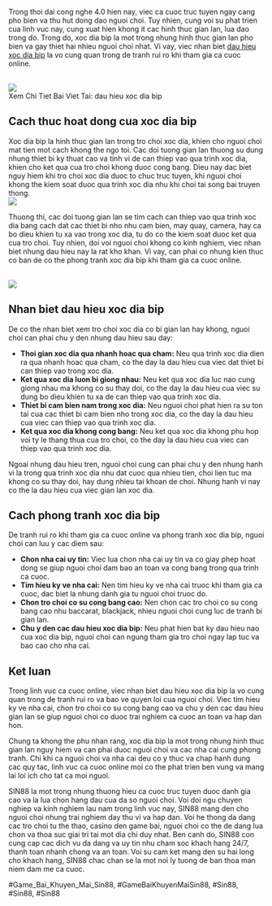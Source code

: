 <p>Trong thoi dai cong nghe 4.0 hien nay, viec ca cuoc truc tuyen ngay cang pho bien va thu hut dong dao nguoi choi. Tuy nhien, cung voi su phat trien cua linh vuc nay, cung xuat hien khong it cac hinh thuc gian lan, lua dao trong do. Trong do, xoc dia bip la mot trong nhung hinh thuc gian lan pho bien va gay thiet hai nhieu nguoi choi nhat. Vi vay, viec nhan biet <a href="https://broadgateinfo.net/dau-hieu-xoc-dia-bip/">dau hieu xoc dia bip</a> la vo cung quan trong de tranh rui ro khi tham gia ca cuoc online.</p><br><img src="https://broadgateinfo.net/wp-content/uploads/2025/02/dau-hieu-xoc-dia-bip-1.webp"></br>
Xem Chi Tiet Bai Viet Tai: dau hieu xoc dia bip<h2>Cach thuc hoat dong cua xoc dia bip</h2><p>Xoc dia bip la hinh thuc gian lan trong tro choi xoc dia, khien cho nguoi choi mat tien mot cach khong the ngo toi. Cac doi tuong gian lan thuong su dung nhung thiet bi ky thuat cao va tinh vi de can thiep vao qua trinh xoc dia, khien cho ket qua cua tro choi khong duoc cong bang. Dieu nay dac biet nguy hiem khi tro choi xoc dia duoc to chuc truc tuyen, khi nguoi choi khong the kiem soat duoc qua trinh xoc dia nhu khi choi tai song bai truyen thong.<br><img src="https://broadgateinfo.net/wp-content/uploads/2025/02/dau-hieu-xoc-dia-bip-2.webp"></br><p>Thuong thi, cac doi tuong gian lan se tim cach can thiep vao qua trinh xoc dia bang cach dat cac thiet bi nho nhu cam bien, may quay, camera, hay ca bo dieu khien tu xa vao trong xoc dia, tu do co the kiem soat duoc ket qua cua tro choi. Tuy nhien, doi voi nguoi choi khong co kinh nghiem, viec nhan biet nhung dau hieu nay la rat kho khan. Vi vay, can phai co nhung kien thuc co ban de co the phong tranh xoc dia bip khi tham gia ca cuoc online.</p><br><img src="https://broadgateinfo.net/wp-content/uploads/2025/02/dau-hieu-xoc-dia-bip-3.webp"></br><h2>Nhan biet dau hieu xoc dia bip</h2><p>De co the nhan biet xem tro choi xoc dia co bi gian lan hay khong, nguoi choi can phai chu y den nhung dau hieu sau day:<ul>
<li>
<strong>Thoi gian xoc dia qua nhanh hoac qua cham:</strong> Neu qua trinh xoc dia dien ra qua nhanh hoac qua cham, co the day la dau hieu cua viec dat thiet bi can thiep vao trong xoc dia.
        </li>
<li>
<strong>Ket qua xoc dia luon bi giong nhau:</strong> Neu ket qua xoc dia luc nao cung giong nhau ma khong co su thay doi, co the day la dau hieu cua viec su dung bo dieu khien tu xa de can thiep vao qua trinh xoc dia.
        </li>
<li>
<strong>Thiet bi cam bien nam trong xoc dia:</strong> Neu nguoi choi phat hien ra su ton tai cua cac thiet bi cam bien nho trong xoc dia, co the day la dau hieu cua viec can thiep vao qua trinh xoc dia.
        </li>
<li>
<strong>Ket qua xoc dia khong cong bang:</strong> Neu ket qua xoc dia khong phu hop voi ty le thang thua cua tro choi, co the day la dau hieu cua viec can thiep vao qua trinh xoc dia.
        </li>
</ul><p>Ngoai nhung dau hieu tren, nguoi choi cung can phai chu y den nhung hanh vi la trong qua trinh xoc dia nhu dat cuoc qua nhieu tien, choi lien tuc ma khong co su thay doi, hay dung nhieu tai khoan de choi. Nhung hanh vi nay co the la dau hieu cua viec gian lan xoc dia.</p><h2>Cach phong tranh xoc dia bip</h2><p>De tranh rui ro khi tham gia ca cuoc online va phong tranh xoc dia bip, nguoi choi can luu y cac diem sau:<ul>
<li>
<strong>Chon nha cai uy tin:</strong> Viec lua chon nha cai uy tin va co giay phep hoat dong se giup nguoi choi dam bao an toan va cong bang trong qua trinh ca cuoc.
        </li>
<li>
<strong>Tim hieu ky ve nha cai:</strong> Nen tim hieu ky ve nha cai truoc khi tham gia ca cuoc, dac biet la nhung danh gia tu nguoi choi truoc do.
        </li>
<li>
<strong>Chon tro choi co su cong bang cao:</strong> Nen chon cac tro choi co su cong bang cao nhu baccarat, blackjack, nhieu nguoi choi cung luc de tranh bi gian lan.
        </li>
<li>
<strong>Chu y den cac dau hieu xoc dia bip:</strong> Neu phat hien bat ky dau hieu nao cua xoc dia bip, nguoi choi can ngung tham gia tro choi ngay lap tuc va bao cao cho nha cai.
        </li>
</ul><h2>Ket luan</h2><p>Trong linh vuc ca cuoc online, viec nhan biet dau hieu xoc dia bip la vo cung quan trong de tranh rui ro va bao ve quyen loi cua nguoi choi. Viec tim hieu ky ve nha cai, chon tro choi co su cong bang cao va chu y den cac dau hieu gian lan se giup nguoi choi co duoc trai nghiem ca cuoc an toan va hap dan hon.</p><p>Chung ta khong the phu nhan rang, xoc dia bip la mot trong nhung hinh thuc gian lan nguy hiem va can phai duoc nguoi choi va cac nha cai cung phong tranh. Chi khi ca nguoi choi va nha cai deu co y thuc va chap hanh dung cac quy tac, linh vuc ca cuoc online moi co the phat trien ben vung va mang lai loi ich cho tat ca moi nguoi.</p><p>SIN88 la mot trong nhung thuong hieu ca cuoc truc tuyen duoc danh gia cao va la lua chon hang dau cua da so nguoi choi. Voi doi ngu chuyen nghiep va kinh nghiem lau nam trong linh vuc nay, SIN88 mang den cho nguoi choi nhung trai nghiem day thu vi va hap dan. Voi he thong da dang cac tro choi tu the thao, casino den game bai, nguoi choi co the de dang lua chon va thoa suc giai tri tai mot dia chi duy nhat. Ben canh do, SIN88 con cung cap cac dich vu da dang va uy tin nhu cham soc khach hang 24/7, thanh toan nhanh chong va an toan. Voi su cam ket mang den su hai long cho khach hang, SIN88 chac chan se la mot noi ly tuong de ban thoa man niem dam me ca cuoc.</p>
#Game_Bai_Khuyen_Mai_Sin88, #GameBaiKhuyenMaiSin88, #Sin88, #Sin88, #Sin88
